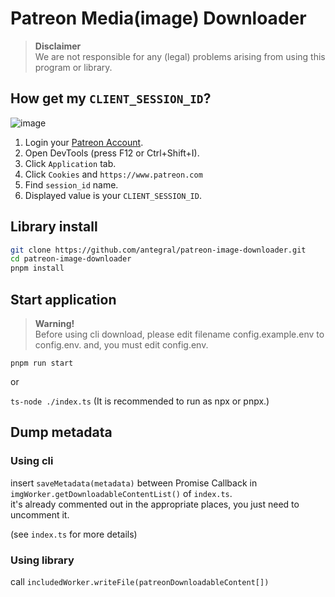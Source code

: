 # Patreon Media(image) Downloader

> **Disclaimer**<br/>
> We are not responsible for any (legal) problems arising from using this program or library.

## How get my `CLIENT_SESSION_ID`?
![image](https://github.com/user-attachments/assets/8ca2a63c-7949-4e59-aced-f5d4b06f2829)

1. Login your [Patreon Account](https://www.patreon.com/home).
2. Open DevTools (press F12 or Ctrl+Shift+I).
3. Click `Application` tab.
4. Click `Cookies` and `https://www.patreon.com`
5. Find `session_id` name.
6. Displayed value is your `CLIENT_SESSION_ID`.

## Library install
```bash
git clone https://github.com/antegral/patreon-image-downloader.git
cd patreon-image-downloader
pnpm install
```

## Start application
> **Warning!**<br/>
> Before using cli download, please edit filename config.example.env to config.env.
> and, you must edit config.env.

`pnpm run start`


or


`ts-node ./index.ts` (It is recommended to run as npx or pnpx.)

## Dump metadata
### Using cli
insert `saveMetadata(metadata)` between Promise Callback in `imgWorker.getDownloadableContentList()` of `index.ts`.<br/>
it's already commented out in the appropriate places, you just need to uncomment it.

(see `index.ts` for more details)
### Using library
call `includedWorker.writeFile(patreonDownloadableContent[])`
